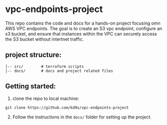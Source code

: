 # vpc-endpoints-project

This repo contains the code and docs for a hands-on project focusing omn AWS VPC endpoints. The goal is to create an S3 vpc endpoint, configure an s3 bucket, and ensure that instances within the VPC can securely access the S3 bucket without intertnet traffic.

## project structure:

```
|-- src/        # terraform scripts
|-- docs/       # docs and project related files
```

## Getting started: 

1. clone the repo to local machine:

```
git clone https://github.com/kd9x/vpc-endpoints-project
```

2. Follow the instructions in the `docs/` folder for setting up the project.

